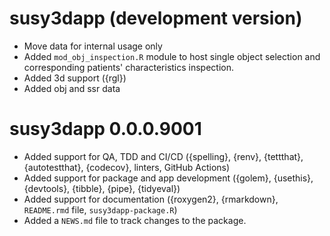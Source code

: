 # susy3dapp (development version)

* Move data for internal usage only
* Added `mod_obj_inspection.R` module to host single object selection 
  and corresponding patients' characteristics inspection.
* Added 3d support ({rgl})
* Added obj and ssr data

# susy3dapp 0.0.0.9001

* Added support for QA, TDD and CI/CD ({spelling}, {renv}, {tettthat},
  {autotestthat}, {codecov}, linters, GitHub Actions)
* Added support for package and app development ({golem}, {usethis},
  {devtools}, {tibble}, {pipe}, {tidyeval})
* Added support for documentation ({roxygen2}, {rmarkdown},
  `README.rmd` file, `susy3dapp-package.R`)
* Added a `NEWS.md` file to track changes to the package.
